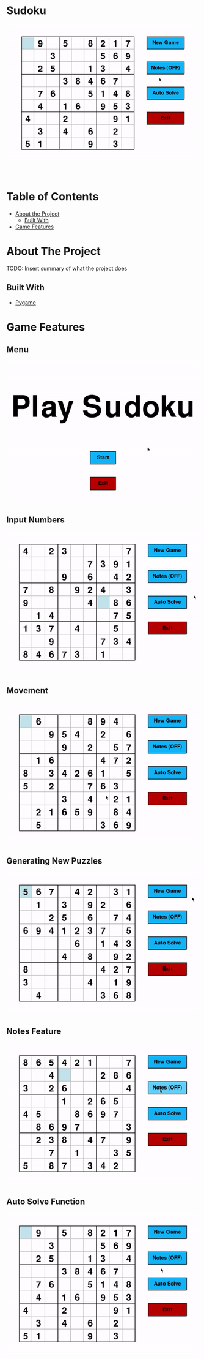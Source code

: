<!-- INTRO -->
# Sudoku

<p align="center">
  <a href="https://github.com/jordantiu/sudoku">
    <img src="images/auto_solver.gif" alt="Logo" width="490" height="360">
  </a>
</p>

<br />

<!-- TABLE OF CONTENTS -->
# Table of Contents

* [About the Project](#about-the-project)
  * [Built With](#built-with)
* [Game Features](#game-features)

<!-- ABOUT THE PROJECT -->
# About The Project

TODO: Insert summary of what the project does

## Built With

* [Pygame](https://www.pygame.org/)


<!-- GAME FEATURES -->
# Game Features

## Menu
![me](https://github.com/jordantiu/sudoku/blob/master/images/menu.gif)

## Input Numbers
![me](https://github.com/jordantiu/sudoku/blob/master/images/input.gif)

## Movement
![me](https://github.com/jordantiu/sudoku/blob/master/images/movement.gif)

## Generating New Puzzles
![me](https://github.com/jordantiu/sudoku/blob/master/images/new_game.gif)

## Notes Feature
![me](https://github.com/jordantiu/sudoku/blob/master/images/notes.gif)

## Auto Solve Function
![me](https://github.com/jordantiu/sudoku/blob/master/images/auto_solver.gif)





